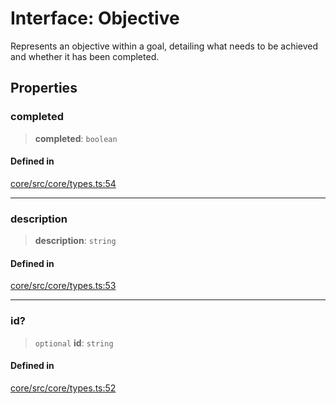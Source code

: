 # Interface: Objective

Represents an objective within a goal, detailing what needs to be achieved and whether it has been completed.

## Properties

### completed

> **completed**: `boolean`

#### Defined in

[core/src/core/types.ts:54](https://github.com/ai16z/eliza/blob/c537cb3e848b54fcb914d8ef84924fa5fdeaec66/core/src/core/types.ts#L54)

***

### description

> **description**: `string`

#### Defined in

[core/src/core/types.ts:53](https://github.com/ai16z/eliza/blob/c537cb3e848b54fcb914d8ef84924fa5fdeaec66/core/src/core/types.ts#L53)

***

### id?

> `optional` **id**: `string`

#### Defined in

[core/src/core/types.ts:52](https://github.com/ai16z/eliza/blob/c537cb3e848b54fcb914d8ef84924fa5fdeaec66/core/src/core/types.ts#L52)
